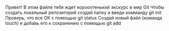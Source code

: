 Привет! В этом файле тебя ждет корооотенький экскурс в мир Git
Чтобы создать локальный репозиторий создай папку и введи комманду git init
Проверь, что все ОК с помощью git status
Создай новый файл (команда touch) и добавь его к сохранению с помощью git add
